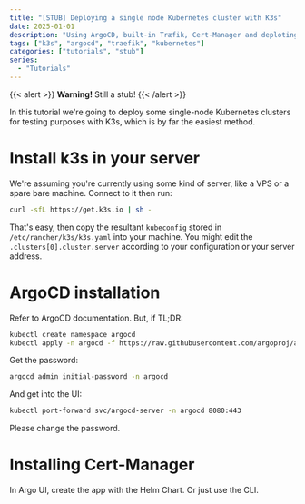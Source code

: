 ```yaml
---
title: "[STUB] Deploying a single node Kubernetes cluster with K3s"
date: 2025-01-01
description: "Using ArgoCD, built-in Træfik, Cert-Manager and deploting a website"
tags: ["k3s", "argocd", "traefik", "kubernetes"]
categories: ["tutorials", "stub"]
series:
  - "Tutorials"
---
```


{{< alert >}}
**Warning!** Still a stub!
{{< /alert >}}

In this tutorial we're going to deploy some single-node Kubernetes clusters for testing purposes with K3s, which is by far the easiest method.

# Install k3s in your server

We're assuming you're currently using some kind of server, like a VPS or a spare bare machine. Connect to it then run:

```bash
curl -sfL https://get.k3s.io | sh -
```

That's easy, then copy the resultant `kubeconfig` stored in `/etc/rancher/k3s/k3s.yaml` into your machine. You might edit the `.clusters[0].cluster.server` according to your configuration or your server address.

# ArgoCD installation

Refer to ArgoCD documentation. But, if TL;DR:

```bash
kubectl create namespace argocd
kubectl apply -n argocd -f https://raw.githubusercontent.com/argoproj/argo-cd/stable/manifests/install.yaml
```

Get the password:
```bash
argocd admin initial-password -n argocd
```
And get into the UI:

```bash
kubectl port-forward svc/argocd-server -n argocd 8080:443
```

Please change the password.

# Installing Cert-Manager

In Argo UI, create the app with the Helm Chart. Or just use the CLI.

```bash


